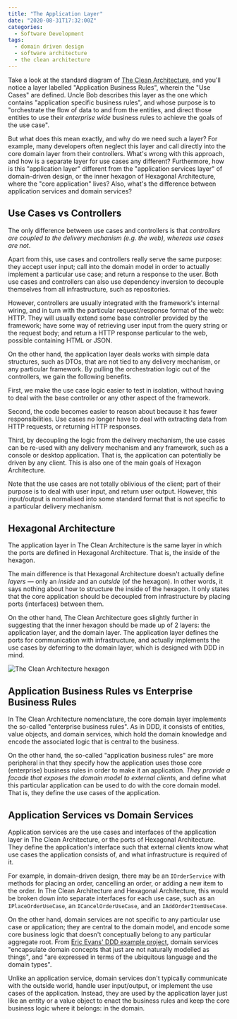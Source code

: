 ```yaml
---
title: "The Application Layer"
date: "2020-08-31T17:32:00Z"
categories:
  - Software Development
tags:
  - domain driven design
  - software architecture
  - the clean architecture
---
```


Take a look at the standard diagram of [The Clean Architecture](http://blog.cleancoder.com/uncle-bob/2012/08/13/the-clean-architecture.html), and you'll notice a layer labelled "Application Business Rules", wherein the "Use Cases" are defined. Uncle Bob describes this layer as the one which contains "application specific business rules", and whose purpose is to "orchestrate the flow of data to and from the entities, and direct those entities to use their _enterprise wide_ business rules to achieve the goals of the use case".

But what does this mean exactly, and why do we need such a layer? For example, many developers often neglect this layer and call directly into the core domain layer from their controllers. What's wrong with this approach, and how is a separate layer for use cases any different? Furthermore, how is this "application layer" different from the "application services layer" of domain-driven design, or the inner hexagon of Hexagonal Architecture, where the "core application" lives? Also, what's the difference between application services and domain services?

## Use Cases vs Controllers

The only difference between use cases and controllers is that _controllers are coupled to the delivery mechanism (e.g. the web), whereas use cases are not_.

Apart from this, use cases and controllers really serve the same purpose: they accept user input; call into the domain model in order to actually implement a particular use case; and return a response to the user. Both use cases and controllers can also use dependency inversion to decouple themselves from all infrastructure, such as repositories.

However, controllers are usually integrated with the framework's internal wiring, and in turn with the particular request/response format of the web: HTTP. They will usually extend some base controller provided by the framework; have some way of retrieving user input from the query string or the request body; and return a HTTP response particular to the web, possible containing HTML or JSON.

On the other hand, the application layer deals works with simple data structures, such as DTOs, that are not tied to any delivery mechanism, or any particular framework. By pulling the orchestration logic out of the controllers, we gain the following benefits.

First, we make the use case logic easier to test in isolation, without having to deal with the base controller or any other aspect of the framework.

Second, the code becomes easier to reason about because it has fewer responsibilities. Use cases no longer have to deal with extracting data from HTTP requests, or returning HTTP responses.

Third, by decoupling the logic from the delivery mechanism, the use cases can be re-used with any delivery mechanism and any framework, such as a console or desktop application. That is, the application can potentially be driven by any client. This is also one of the main goals of Hexagon Architecture.

Note that the use cases are not totally oblivious of the client; part of their purpose is to deal with user input, and return user output. However, this input/output is normalised into some standard format that is not specific to a particular delivery mechanism.

## Hexagonal Architecture

The application layer in The Clean Architecture is the same layer in which the ports are defined in Hexagonal Architecture. That is, the inside of the hexagon.

The main difference is that Hexagonal Architecture doesn't actually define _layers_ — only an _inside_ and an _outside_ (of the hexagon). In other words, it says nothing about how to structure the inside of the hexagon. It only states that the core application should be decoupled from infrastructure by placing ports (interfaces) between them.

On the other hand, The Clean Architecture goes slightly further in suggesting that the inner hexagon should be made up of 2 layers: the application layer, and the domain layer. The application layer defines the ports for communication with infrastructure, and actually implements the use cases by deferring to the domain layer, which is designed with DDD in mind.

![The Clean Architecture hexagon](/images/the-clean-architecture-hexagon.png)

## Application Business Rules vs Enterprise Business Rules

In The Clean Architecture nomenclature, the core domain layer implements the so-called "enterprise business rules". As in DDD, it consists of entities, value objects, and domain services, which hold the domain knowledge and encode the associated logic that is central to the business.

On the other hand, the so-called "application business rules" are more peripheral in that they specify how the application uses those core (enterprise) business rules in order to make it an application. _They provide a facade that exposes the domain model to external clients_, and define what this particular application can be used to do with the core domain model. That is, they define the use cases of the application.

## Application Services vs Domain Services

Application services are the use cases and interfaces of the application layer in The Clean Architecture, or the ports of Hexagonal Architecture. They define the application's interface such that external clients know what use cases the application consists of, and what infrastructure is required of it.

For example, in domain-driven design, there may be an `IOrderService` with methods for placing an order, cancelling an order, or adding a new item to the order. In The Clean Architecture and Hexagonal Architecture, this would be broken down into separate interfaces for each use case, such as an `IPlaceOrderUseCase`, an `ICancelOrderUseCase`, and an `IAddOrderItemUseCase`.

On the other hand, domain services are not specific to any particular use case or application; they are central to the domain model, and encode some core business logic that doesn't conceptually belong to any particular aggregate root. From [Eric Evans' DDD example project](http://dddsample.sourceforge.net/characterization.html), domain services "encapsulate domain concepts that just are not naturally modelled as things", and "are expressed in terms of the ubiquitous language and the domain types".

Unlike an application service, domain services don't typically communicate with the outside world, handle user input/output, or implement the use cases of the application. Instead, they are used by the application layer just like an entity or a value object to enact the business rules and keep the core business logic where it belongs: in the domain.

